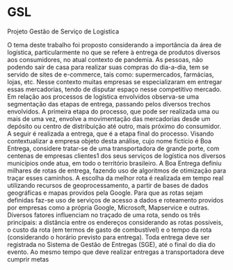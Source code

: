 # GSL
Projeto Gestão de Serviço de Logistica

O tema deste trabalho foi proposto considerando a importância da área de logística, particularmente no que se refere à entrega de produtos diversos aos consumidores, no atual contexto de pandemia. As pessoas, não podendo sair de casa para realizar suas compras do dia-a-dia, tem se servido de sites de e-commerce, tais como: supermercados, farmácias, lojas, etc. Nesse contexto muitas empresas se especializaram em entregar essas mercadorias, tendo de disputar espaço nesse competitivo mercado. Em relação aos processos de logística envolvidos observa-se uma segmentação das etapas de entrega, passando pelos diversos trechos envolvidos. A primeira etapa do processo, que pode ser realizada uma ou mais de uma vez, envolve a movimentação das mercadorias desde um depósito ou centro de distribuição até outro, mais próximo do consumidor. A seguir é realizada a entrega, que é a etapa final do processo.
Visando contextualizar a empresa objeto desta análise, cujo nome fictício é Boa Entrega, considere tratar-se de uma transportadora de grande porte, com centenas de empresas clientes1 dos seus serviços de logística nos diversos municípios onde atua, em todo o território brasileiro. A Boa Entrega definiu milhares de rotas de entrega, fazendo uso de algoritmos de otimização para traçar esses caminhos. A escolha da melhor rota é realizada em tempo real utilizando recursos de geoprocessamento, a partir de bases de dados geográficas e mapas providos pela Google. Para que as rotas sejam definidas faz-se uso de serviços de acesso a dados e roteamento providos por empresas como a própria Google, Microsoft, Mapservice e outras. Diversos fatores influenciam no traçado de uma rota, sendo os três principais: a distância entre os endereços considerando as rotas possíveis, o custo da rota (em termos de gasto de combustível) e o tempo da rota (considerando o horário previsto para entrega). Toda entrega deve ser registrada no Sistema de Gestão de Entregas (SGE), até o final do dia do evento. Ao mesmo tempo que deve realizar entregas a transportadora deve cumprir metas

